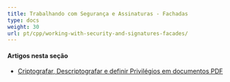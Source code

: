 ```yaml
---
title: Trabalhando com Segurança e Assinaturas - Fachadas
type: docs
weight: 30
url: pt/cpp/working-with-security-and-signatures-facades/
---
```

#### **Artigos nesta seção**

- [Criptografar, Descriptografar e definir Privilégios em documentos PDF](/pdf/cpp/encrypt-decrypt-and-set-privileges-on-pdf-documents/)